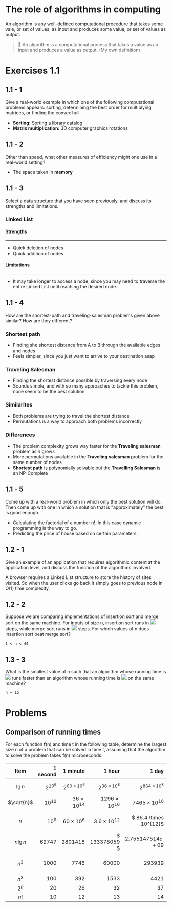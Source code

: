 # The role of algorithms in computing

An algorithm is any well-defined computational procedure that takes some vale, or set of values, as input and produces some value, or set of values as output.

> 🎯 An algorithm is a computational process that takes a value as an input and produces a value as output. (My own definition)

# Exercises 1.1

## 1.1 - 1
Give a real-world example in which one of the following computational problems appears: sorting, determining the best order for multiplying matrices, or finding the convex hull.

- **Sorting:** Sorting a library catalog
- **Matrix multiplication:** 3D computer graphics rotations

## 1.1 - 2

Other than speed, what other measures of efficiency might one use in a real-world setting?

- The space taken in **memory**

## 1.1 - 3

Select a data structure that you have seen previously, and discuss its strengths and limitations.

### Linked List

#### Strengths
___
- Quick deletion of nodes
- Quick addition of nodes 

#### Limitations
___
- It may take longer to access a node, since you may need to traverse the entire Linked List until reaching the desired node.

## 1.1 - 4 

How are the shortest-path and traveling-salesman problems given above similar? How are they different?

### Shortest path
- Finding she shortest distance from A to B through the available edges and nodes
- Feels simpler, since you just want to arrive to your destination asap

### Traveling Salesman

- Finding the shortest distance possible by traversing every node
- Sounds simple, and with so many approaches to tackle this problem, none seem to be the best solution

### Similarites

- Both problems are trying to travel the shortest distance
- Permutations is a way to approach both problems incorrectly

### Differences

- The problem complexity grows way faster for the **Traveling salesman** problem as *n* grows
- More permutations available in the **Traveling salesman** problem for the same number of nodes
- **Shortest path** is polynomially solvable but the **Travelling Salesman** is an NP-Complete

## 1.1 - 5

Come up with a real-world problem in which only the best solution will do. Then come up with one in which a solution that is "approximately" the best is good enough.

- Calculating the factorial of a number n!. In this case dynamic programming is the way to go.
- Predicting the price of house based on certain parameters.

## 1.2 - 1
Give an example of an application that requires algorithmic content at the application level, and discuss the function of the algorithms involved.

A browser requires a Linked List structure to store the history of sites visited. So when the user clicks go back it simply goes to previous node in O(1) time complexity.

## 1.2 - 2
Suppose we are comparing implementations of insertion sort and merge sort on the same machine. For inputs of size n, insertion sort runs in ![](http://latex.codecogs.com/gif.latex?8n^2)
 steps, while merge sort runs in ![](http://latex.codecogs.com/gif.latex?64nlg{n})
 steps. For which values of n does insertion sort beat merge sort?
```
1 < n < 44
```
## 1.3 - 3
What is the smallest value of n such that an algorithm whose running time is ![](http://latex.codecogs.com/gif.latex?100n^2) runs faster
than an algorithm whose running time is ![](http://latex.codecogs.com/gif.latex?2^n) on the same machine?

```
n = 15
```

# Problems

## Comparison of running times

For each function **f**(n) and time t in the following table, determine the largest size n of a problem that can be solved in time t, assuming that the algorithm to solve the problem takes **f**(n) microseconds.



Item | 1 second | 1 minute | 1 hour | 1 day | 1 month | 1 year | 1 century
:----:|----:|----:|----:|----:|----:|----:|----:
$\lg n$ | $2^{10^6}$ | $2^{60 \times 10^6}$ | $2^{36 \times 10^8}$ | $2^{864 \times 10^8}$ | $2^{2592 \times 10^9}$ | $2^{31.104 \times 10^{12}}$ | $2^{3.1104 \times 10^{15}}$ | 
$\sqrt{n}$ | $10^{12}$ | $36 \times 10^{14}$| $1296 \times 10^{16}$ | $7465 \times 10^{18}$ | $6.7185 \times 10^{24}$ | $967.458 \times 10^{24}$ | $967.458 \times 10^{28}$ |
$n$ | $10^6$ | $60 \times 10^6$ | $3.6 \times 10^{12}$ | $ 86.4 \times 10^{12}$ | $ 2592 \times 10^{12}$ | $31.104 \times 10^{17}$ | $31.104 \times 10^{19}$ |
$n \lg n$ | $62747$ | $2801418$ | $ 133378059 $ | $2.755147514e+09$ |
$n^2$ | $1000$ | $7746$ | $60000$ | $293939$ | $1609969$ | $ 5577097 $ | $55770961$ |
$n^3$ | $100$ | $392$ | $1533$ | $4421$ | $13737$ | $31449$ | $145973$ |
$2^n$ | $20$ | $26$ | $32$ | $37$ | $42$ | $45$ | $52$ |
$n!$ | $10$ | $12$ | $13$ | $14$ | $16$ | $17$ | $18$ |